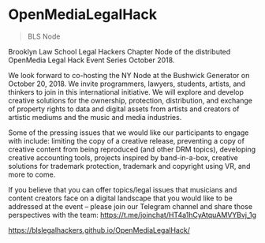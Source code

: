 # OpenMediaLegalHack

> BLS Node 

Brooklyn Law School Legal Hackers Chapter Node of the distributed OpenMedia Legal Hack Event Series October 2018.

We look forward to co-hosting the NY Node at the Bushwick Generator on October 20, 2018. We invite programmers, lawyers, students, artists, and thinkers to join in this international initiative. We will explore and develop creative solutions for the ownership, protection, distribution, and exchange of property rights to data and digital assets from artists and creators of artistic mediums and the music and media industries.

Some of the pressing issues that we would like our participants to engage with include: limiting the copy of a creative release, preventing a copy of creative content from being reproduced (and other DRM topics), developing creative accounting tools, projects inspired by band-in-a-box, creative solutions for trademark protection, trademark and copyright using VR, and more to come.

If you believe that you can offer topics/legal issues that musicians and content creators face on a digital landscape that you would like to be addressed at the event – please join our Telegram channel and share those perspectives with the team: https://t.me/joinchat/HT4a1hCyAtquAMVYBvj_1g

https://blslegalhackers.github.io/OpenMediaLegalHack/
